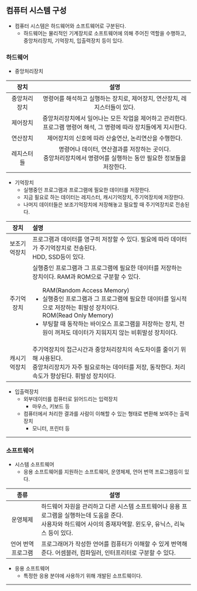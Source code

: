 ## 컴퓨터 시스템 구성
- 컴퓨터 시스템은 하드웨어와 소프트웨어로 구분된다.
  - 하드웨어는 물리적인 기계장치로 소프트웨어에 의해 주어진 역할을 수행하고, 중앙처리장치, 기억장치, 입출력장치 등이 있다.
### 하드웨어
- 중앙처리장치  

|장치|설명|
|:---:|:---:|
|중앙처리장치|명령어를 해석하고 실행하는 장치로, 제어장치, 연산장치, 레지스터들이 있다.|
|제어장치|중앙처리장치에서 일어나는 모든 작업을 제어하고 관리한다.</br>프로그램 명령어 해석, 그 명령에 따라 장치들에게 지시한다.|
|연산장치|제어장치의 신호에 따라 산술연산, 논리연산을 수행한다.|
|레지스터들|명령어나 데이터, 연산결과를 저장하는 곳이다. </br>중앙처리장치에서 명령어를 실행하는 동안 필요한 정보들을 저장한다.|  



- 기억장치
  - 실행중인 프로그램과 프로그램에 필요한 데이터를 저장한다.
  - 지금 필요로 하는 데이터는 레지스터, 캐시기억장치, 주기억장치에 저장한다.
  - 나머지 데이터들은 보조기억장치에 저장해놓고 필요할 때 주기억장치로 전송된다.  
  
장치|설명
:---:|:---
보조기억장치|프로그램과 데이터를 영구히 저장할 수 있다. 필요에 따라 데이터가 주기억장치로 전송된다.</br>HDD, SSD등이 있다.
주기억장치|실행중인 프로그램과 그 프로그램에 필요한 데이터를 저장하는 장치이다. RAM과 ROM으로 구분할 수 있다.</br><ul>RAM(Random Access Memory)<li>실행중인 프로그램과 그 프로그램에 필요한 데이터를 일시적으로 저장하는 휘발성 장치이다.</li>ROM(Read Only Memory)<li>부팅할 때 동작하는 바이오스 프로그램을 저장하는 장치, 전원이 꺼져도 데이터가 지워지지 않는 비휘발성 장치이다.</li></ul>
캐시기억장치|주기억장치의 접근시간과 중앙처리장치의 속도차이를 줄이기 위해 사용된다.</br>중앙처리장치가 자주 필요로하는 데이터를 저장, 동작한다. 처리속도가 향상된다. 휘발성 장치이다.  

- 입출력장치
  - 외부데이터를 컴퓨터로 읽어드리는 입력장치
    - 마우스, 키보드 등
  - 컴퓨터에서 처리한 결과를 사람이 이해할 수 있는 형태로 변환해 보여주는 출력장치
    - 모니터, 프린터 등 
-----------

### 소프트웨어
- 시스템 소프트웨어
  - 응용 소프트웨어를 지원하는 소프트웨어, 운영체제, 언어 번역 프로그램등이 있다.

|종류|설명|
|:---:|---|
|운영체제|하드웨어 자원을 관리하고 다른 시스템 소프트웨어나 응용 프로그램을 실행하는데 도움을 준다.</br>사용자와 하드웨어 사이의 중재자역할. 윈도우, 유닉스, 리눅스 등이 있다.
|언어 번역 프로그램|프로그래머가 작성한 언어를 컴퓨터가 이해할 수 있게 번역해준다. 어셈블러, 컴파일러, 인터프리터로 구분할 수 있다.|  

- 응용 소프트웨어
    - 특정한 응용 분야에 사용하기 위해 개발된 소프트웨이다.
    
-------
  
